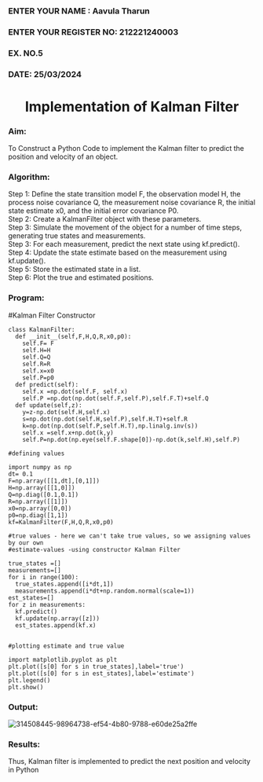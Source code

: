 <H3>ENTER YOUR NAME : Aavula Tharun</H3>
<H3>ENTER YOUR REGISTER NO: 212221240003</H3>
<H3>EX. NO.5</H3>
<H3>DATE: 25/03/2024 </H3>
<H1 ALIGN =CENTER> Implementation of Kalman Filter</H1>
<H3>Aim:</H3> To Construct a Python Code to implement the Kalman filter to predict the position and velocity of an object.
<H3>Algorithm:</H3>
Step 1: Define the state transition model F, the observation model H, the process noise covariance Q, the measurement noise covariance R, the initial state estimate x0, and the initial error covariance P0.<BR>
Step 2:  Create a KalmanFilter object with these parameters.<BR>
Step 3: Simulate the movement of the object for a number of time steps, generating true states and measurements. <BR>
Step 3: For each measurement, predict the next state using kf.predict().<BR>
Step 4: Update the state estimate based on the measurement using kf.update().<BR>
Step 5: Store the estimated state in a list.<BR>
Step 6: Plot the true and estimated positions.<BR>
<H3>Program:</H3>

#Kalman Filter Constructor
```
class KalmanFilter:
  def __init__(self,F,H,Q,R,x0,p0):
    self.F= F
    self.H=H
    self.Q=Q
    self.R=R
    self.x=x0
    self.P=p0
  def predict(self):
    self.x =np.dot(self.F, self.x)
    self.P =np.dot(np.dot(self.F,self.P),self.F.T)+self.Q
  def update(self,z):
    y=z-np.dot(self.H,self.x)
    s=np.dot(np.dot(self.H,self.P),self.H.T)+self.R
    k=np.dot(np.dot(self.P,self.H.T),np.linalg.inv(s))
    self.x =self.x+np.dot(k,y)
    self.P=np.dot(np.eye(self.F.shape[0])-np.dot(k,self.H),self.P)

#defining values

import numpy as np
dt= 0.1
F=np.array([[1,dt],[0,1]])
H=np.array([[1,0]])
Q=np.diag([0.1,0.1])
R=np.array([[1]])
x0=np.array([0,0])
p0=np.diag([1,1])
kf=KalmanFilter(F,H,Q,R,x0,p0)

#true values - here we can't take true values, so we assigning values by our own
#estimate-values -using constructor Kalman Filter

true_states =[]
measurements=[]
for i in range(100):
  true_states.append([i*dt,1])
  measurements.append(i*dt+np.random.normal(scale=1))
est_states=[]
for z in measurements:
  kf.predict()
  kf.update(np.array([z]))
  est_states.append(kf.x)


#plotting estimate and true value

import matplotlib.pyplot as plt
plt.plot([s[0] for s in true_states],label='true')
plt.plot([s[0] for s in est_states],label='estimate')
plt.legend()
plt.show()
```


<H3>Output:</H3>

![314508445-98964738-ef54-4b80-9788-e60de25a2ffe](https://github.com/AavulaTharun/Ex-5--AAI/assets/93427201/9f3349dc-c086-438b-b1fc-59a367091632)

<H3>Results:</H3>
Thus, Kalman filter is implemented to predict the next position and   velocity in Python



